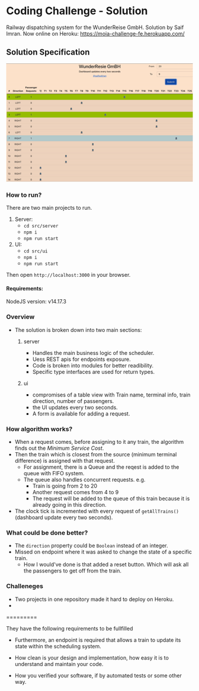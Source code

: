# Coding Challenge - Solution

Railway dispatching system for the WunderReise GmbH. Solution by Saif Imran.
Now online on Heroku: https://moia-challenge-fe.herokuapp.com/

## Solution Specification

![Recording of the app](./docs/recording.gif)

### How to run?

There are two main projects to run.

1. Server:
   - `cd src/server`
   - `npm i`
   - `npm run start`
2. UI:
   - `cd src/ui`
   - `npm i`
   - `npm run start`

Then open `http://localhost:3000` in your browser.

#### Requirements:

NodeJS version: v14.17.3

### Overview

- The solution is broken down into two main sections:

  1. server

     - Handles the main business logic of the scheduler.
     - Uess REST apis for endpoints exposure.
     - Code is broken into modules for better readibility.
     - Specific type interfaces are used for return types.

  2. ui
     - compromises of a table view with Train name, terminal info, train direction, number of passengers.
     - the UI updates every two seconds.
     - A form is available for adding a request.

### How algorithm works?

- When a request comes, before assigning to it any train, the algorithm finds out the _Minimum Service Cost_.
- Then the train which is closest from the source (minimum terminal difference) is assigned with that request.
  - For assignment, there is a Queue and the reqest is added to the queue with FIFO system.
  - The queue also handles concurrent requests. e.g.
    - Train is going from 2 to 20
    - Another request comes from 4 to 9
    - The request will be added to the queue of this train because it is already going in this direction.
- The clock tick is incremented with every request of `getAllTrains()` (dashboard update every two seconds).

### What could be done better?

- The `direction` property could be `Boolean` instead of an integer.
- Missed on endpoint where it was asked to change the state of a specific train.
  - How I would've done is that added a reset button. Which will ask all the passengers to get off from the train.

### Challeneges

- Two projects in one repository made it hard to deploy on Heroku.
-

=========

They have the following requirements to be fullfilled

- Furthermore, an endpoint is required that allows a train to update its state within the scheduling system.

- How clean is your design and implementation, how easy it is to understand and maintain your code.
- How you verified your software, if by automated tests or some other way.
